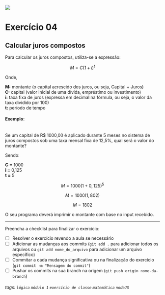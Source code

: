 ![](https://i.imgur.com/xG74tOh.png)

# Exercício 04

## Calcular juros compostos

Para calcular os juros compostos, utiliza-se a expressão:

$$ M = C(1 + i)^t $$

Onde,

**M:** montante (o capital acrescido dos juros, ou seja, Capital + Juros) \
**C:** capital (valor inicial de uma dívida, empréstimo ou investimento) \
**i:** taxa fixa de juros (expressa em decimal na fórmula, ou seja, o valor da taxa dividido por 100) \
**t:** período de tempo

#### Exemplo:

\
Se um capital de R$ 1000,00 é aplicado durante 5 meses no sistema de juros compostos sob uma taxa mensal fixa de 12,5%, qual será o valor do montante?

Sendo:

**C =** 1000 \
**i =** 0,125 \
**t =** 5

$$ M = 1000 (1 + 0,125)^5 $$

$$ M = 1000 (1,802) $$

$$ M = 1802 $$

O seu programa deverá imprimir o montante com base no input recebido.

---

Preencha a checklist para finalizar o exercício:

- [ ] Resolver o exercício revendo a aula se necessário
- [ ] Adicionar as mudanças aos commits (`git add .` para adicionar todos os arquivos ou `git add nome_do_arquivo` para adicionar um arquivo específico)
- [ ] Commitar a cada mudança significativa ou na finalização do exercício (`git commit -m "Mensagem do commit"`)
- [ ] Pushar os commits na sua branch na origem (`git push origin nome-da-branch`)

###### tags: `lógica` `módulo 1` `exercício de classe` `matemática` `nodeJS`
